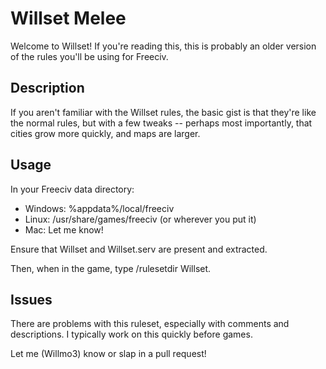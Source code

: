 # Willset Melee
Welcome to Willset! If you're reading this, this is probably an older version of the rules you'll be using for Freeciv.

## Description
If you aren't familiar with the Willset rules, the basic gist is that they're like the normal rules, but with a few tweaks -- perhaps most importantly, that cities grow more quickly, and maps are larger.

## Usage
In your Freeciv data directory:

 - Windows: %appdata%/local/freeciv
 - Linux: /usr/share/games/freeciv (or wherever you put it)
 - Mac: Let me know!

Ensure that Willset and Willset.serv are present and extracted.

Then, when in the game, type /rulesetdir Willset.

## Issues
There are problems with this ruleset, especially with comments and descriptions. I typically work on this quickly before games.

Let me (Willmo3) know or slap in a pull request!

